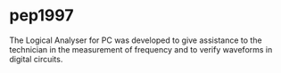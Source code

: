 # pep1997
The Logical Analyser for PC was developed to give assistance to the technician in the measurement of frequency and to verify waveforms in digital circuits.
